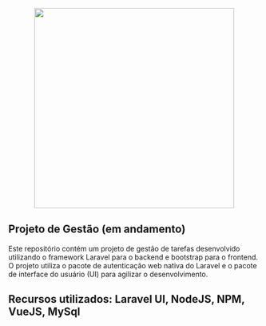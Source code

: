 <p align="center"><a href="https://laravel.com" target="_blank"><img src="https://raw.githubusercontent.com/laravel/art/master/logo-lockup/5%20SVG/2%20CMYK/1%20Full%20Color/laravel-logolockup-cmyk-red.svg" width="400"></a></p>

<p align="center">

## Projeto de Gestão (em andamento)

Este repositório contém um projeto de gestão de tarefas desenvolvido utilizando o framework Laravel para o backend e bootstrap para o frontend. O projeto utiliza o pacote de autenticação web nativa do Laravel e o pacote de interface do usuário (UI) para agilizar o desenvolvimento.

## Recursos utilizados: Laravel UI, NodeJS, NPM, VueJS, MySql
